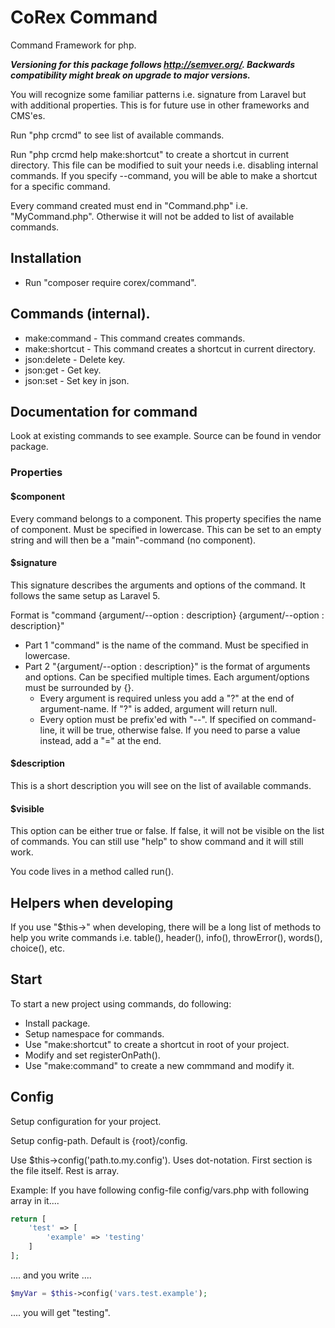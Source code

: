 # CoRex Command
Command Framework for php.

**_Versioning for this package follows http://semver.org/. Backwards compatibility might break on upgrade to major versions._**

You will recognize some familiar patterns i.e. signature from Laravel but with additional properties. This is for future use in other frameworks and CMS'es.

Run "php crcmd" to see list of available commands.

Run "php crcmd help make:shortcut" to create a shortcut in current directory. This file can be modified to suit your needs i.e. disabling internal commands. If you specify --command, you will be able to make a shortcut for a specific command.

Every command created must end in "Command.php" i.e. "MyCommand.php". Otherwise it will not be added to list of available commands.

## Installation
- Run "composer require corex/command".

## Commands (internal).
- make:command - This command creates commands.
- make:shortcut - This command creates a shortcut in current directory.
- json:delete - Delete key.
- json:get - Get key.
- json:set - Set key in json.

## Documentation for command

Look at existing commands to see example. Source can be found in vendor package.

### Properties

#### $component
Every command belongs to a component. This property specifies the name of component. Must be specified in lowercase. This can be set to an empty string and will then be a "main"-command (no component).

#### $signature
This signature describes the arguments and options of the command. It follows the same setup as Laravel 5.

Format is "command {argument/--option : description} {argument/--option : description}"
- Part 1 "command" is the name of the command. Must be specified in lowercase.
- Part 2 "{argument/--option : description}" is the format of arguments and options. Can be specified multiple times. Each argument/options must be surrounded by {}.
  - Every argument is required unless you add a "?" at the end of argument-name. If "?" is added, argument will return null.
  - Every option must be prefix'ed with "--". If specified on command-line, it will be true, otherwise false. If you need to parse a value instead, add a "=" at the end.

#### $description
This is a short description you will see on the list of available commands. 

#### $visible
This option can be either true or false. If false, it will not be visible on the list of commands. You can still use "help" to show command and it will still work.

You code lives in a method called run().

## Helpers when developing
If you use "$this->" when developing, there will be a long list of methods to help you write commands i.e. table(), header(), info(), throwError(), words(), choice(), etc.

## Start
To start a new project using commands, do following:
- Install package.
- Setup namespace for commands.
- Use "make:shortcut" to create a shortcut in root of your project.
- Modify and set registerOnPath().
- Use "make:command" to create a new commmand and modify it.

## Config
Setup configuration for your project.

Setup config-path. Default is {root}/config.

Use $this->config('path.to.my.config'). Uses dot-notation. First section is the file itself. Rest is array.

Example:
If you have following config-file config/vars.php with following array in it....
```php
return [
    'test' => [
        'example' => 'testing'
    ]
];
```
.... and you write ....
```php
$myVar = $this->config('vars.test.example');
```
.... you will get "testing".
